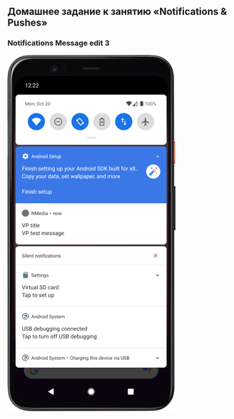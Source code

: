## Домашнее задание к занятию «Notifications & Pushes»


###     Notifications Message   edit 3

![Screenshot](img/Screenshot_Notification_800.png)


